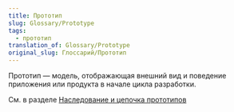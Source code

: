 ```yaml
---
title: Прототип
slug: Glossary/Prototype
tags:
  - прототип
translation_of: Glossary/Prototype
original_slug: Глоссарий/Прототип
---
```


Прототип — модель, отображающая внешний вид и поведение приложения или продукта в начале цикла разработки.

См. в разделе [Наследование и цепочка прототипов](/ru/docs/Web/JavaScript/Inheritance_and_the_prototype_chain)
